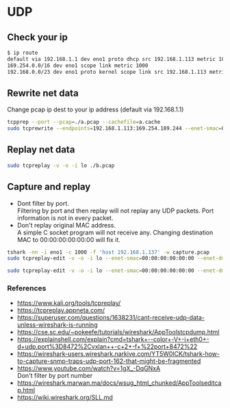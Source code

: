 # UDP







## Check your ip
```bash
$ ip route
default via 192.168.1.1 dev eno1 proto dhcp src 192.168.1.113 metric 100 
169.254.0.0/16 dev eno1 scope link metric 1000 
192.168.0.0/23 dev eno1 proto kernel scope link src 192.168.1.113 metric 100
```


## Rewrite net data
Change pcap ip dest to your ip address (default via 192.168.1.1)
```bash
tcpprep --port --pcap=./a.pcap --cachefile=a.cache
sudo tcprewrite --endpoints=192.168.1.113:169.254.189.244 --enet-smac=00:00:00:00:00:00 --enet-dmac=00:00:00:00:00:00 --cachefile=a.cache  --infile=a.pcap --outfile=b.pcap
```
## Replay net data
```bash
sudo tcpreplay -v -o -i lo ./b.pcap
```











## Capture and replay
* Dont filter by port. <br>
Filtering by port and then replay will not replay any UDP packets. Port information is not in every packet.
* Don't replay original MAC address. <br>
A simple C socket program will not receive any. Changing destination MAC to 00:00:00:00:00:00 will fix it.
```bash
tshark -nn -i eno1 -c 1000 -f 'host 192.168.1.137' -w capture.pcap
sudo tcpreplay-edit -v -o -i lo --enet-smac=00:00:00:00:00:00 --enet-dmac=00:00:00:00:00:00 capture.pcap

sudo tcpreplay-edit -v -o -i lo --enet-smac=00:00:00:00:00:00 --enet-dmac=00:00:00:00:00:00 --srcipmap=169.254.189.244:192.168.1.6 --dstipmap=169.254.189.246:127.0.0.1 a.pcap

```



### References
* https://www.kali.org/tools/tcpreplay/
* https://tcpreplay.appneta.com/
* https://superuser.com/questions/1638231/cant-receive-udp-data-unless-wireshark-is-running
* https://cse.sc.edu/~pokeefe/tutorials/wireshark/AppToolstcpdump.html
* https://explainshell.com/explain?cmd=tshark+--color+-V+-i+eth0+-d+udp.port%3D8472%2Cvxlan++-c+2+-f+%22port+8472%22
* https://wireshark-users.wireshark.narkive.com/YT5W0lCK/tshark-how-to-capture-snmp-traps-udp-port-162-that-might-be-fragmented
* https://www.youtube.com/watch?v=1gX_-DqGNxA<br>Don't filter by port number
* https://wireshark.marwan.ma/docs/wsug_html_chunked/AppToolseditcap.html
* https://wiki.wireshark.org/SLL.md